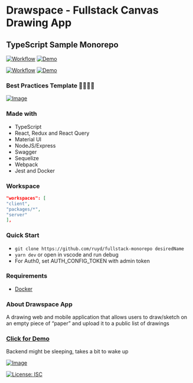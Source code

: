 # Drawspace - Fullstack Canvas Drawing App

## TypeScript Sample Monorepo

[![Workflow](https://github.com/ruyd/fullstack-monorepo/actions/workflows/deploy-client.yml/badge.svg)](https://github.com/ruyd/fullstack-monorepo/actions/workflows/deploy-client.yml)
[![Demo](https://img.shields.io/badge/Deployment-GITHUB%20PAGES-GREEN.svg)](https://ruyd.github.io/fullstack-monorepo)

[![Workflow](https://github.com/ruyd/fullstack-monorepo/actions/workflows/deploy-server.yml/badge.svg)](https://github.com/ruyd/fullstack-monorepo/actions/workflows/deploy-server.yml)
[![Demo](https://img.shields.io/badge/Deployment-HEROKU-GREEN.svg)](https://drawspace-api.herokuapp.com/docs)

### Best Practices Template 🙌💕😎✨

[![Image](https://raw.githubusercontent.com/ruyd/fullstack-monorepo/master/client/src/pages/Home/images/lighthouse.png)](https://ruyd.github.io/fullstack-monorepo)
### Made with

- TypeScript
- React, Redux and React Query
- Material UI
- NodeJS/Express
- Swagger
- Sequelize
- Webpack
- Jest and Docker
 
### Workspace

```json
"workspaces": [
"client",
"packages/*",
"server"
],
```

### Quick Start

- `git clone https://github.com/ruyd/fullstack-monorepo desiredName`
- `yarn dev` or open in vscode and run debug  
- For Auth0, set AUTH_CONFIG_TOKEN with admin token

### Requirements
- [Docker](https://www.docker.com/) 
### About Drawspace App

A drawing web and mobile application that allows users to draw/sketch on an empty piece of “paper” and upload it to a public list of drawings

### [Click for Demo](https://ruyd.github.io/fullstack-monorepo)

Backend might be sleeping, takes a bit to wake up

[![Image](https://raw.githubusercontent.com/ruyd/fullstack-monorepo/master/client/src/pages/Home/images/self.PNG)](https://ruyd.github.io/fullstack-monorepo/draw)

[![License: ISC](https://img.shields.io/badge/License-ISC-blue.svg)](https://opensource.org/licenses/ISC)
